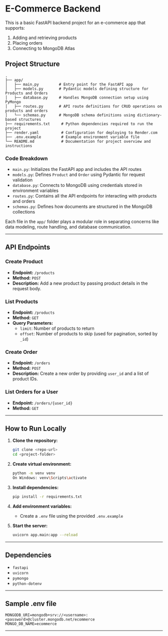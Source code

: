 # E-Commerce Backend
This is a basic FastAPI backend project for an e-commerce app that supports:

1. Adding and retrieving products
2. Placing orders
3. Connecting to MongoDB Atlas

## Project Structure

```
.
├── app/
│   ├── main.py         # Entry point for the FastAPI app
│   ├── models.py       # Pydantic models defining structure for Products and Orders
│   ├── database.py     # Handles MongoDB connection setup using PyMongo
│   ├── routes.py       # API route definitions for CRUD operations on products and orders
│   └── schemas.py      # MongoDB schema definitions using dictionary-based structures
├── requirements.txt     # Python dependencies required to run the project
├── render.yaml          # Configuration for deploying to Render.com
├── .env.example         # Example environment variable file
└── README.md            # Documentation for project overview and instructions
```

### Code Breakdown

* `main.py`: Initializes the FastAPI app and includes the API routes
* `models.py`: Defines `Product` and `Order` using Pydantic for request validation
* `database.py`: Connects to MongoDB using credentials stored in environment variables
* `routes.py`: Contains all the API endpoints for interacting with products and orders
* `schemas.py`: Defines how documents are structured in the MongoDB collections

Each file in the `app/` folder plays a modular role in separating concerns like data modeling, route handling, and database communication.

---

## API Endpoints 

### Create Product

* **Endpoint:** `/products`
* **Method:** `POST`
* **Description:** Add a new product by passing product details in the request body.

### List Products

* **Endpoint:** `/products`
* **Method:** `GET`
* **Query Parameters:**
  * `limit`: Number of products to return
  * `offset`: Number of products to skip (used for pagination, sorted by `_id`)

### Create Order

* **Endpoint:** `/orders`
* **Method:** `POST`
* **Description:** Create a new order by providing `user_id` and a list of product IDs.

### List Orders for a User

* **Endpoint:** `/orders/{user_id}`
* **Method:** `GET`

---

## How to Run Locally

1. **Clone the repository:**

   ```bash
   git clone <repo-url>
   cd <project-folder>
   ```

2. **Create virtual environment:**

   ```bash
   python -m venv venv
   On Windows: venv\Scripts\activate
   ```

3. **Install dependencies:**

   ```bash
   pip install -r requirements.txt
   ```

4. **Add environment variables:**

   * Create a `.env` file using the provided `.env.example`

5. **Start the server:**

   ```bash
   uvicorn app.main:app --reload
   ```

---

## Dependencies

* `fastapi`
* `uvicorn`
* `pymongo`
* `python-dotenv`

---

## Sample .env file 

```env
MONGODB_URI=mongodb+srv://<username>:<password>@cluster.mongodb.net/ecommerce
MONGO_DB_NAME=ecommerce
```

---


